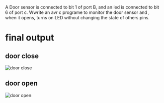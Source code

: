 
A Door sensor is connected to bit 1 of port B, and an led is connected to bit 6 of port c. Wwrite an avr c programe to monitor the door sensor and , when it opens, turns on LED without changing the state of others pins.

# final output
## door close
![door close](https://user-images.githubusercontent.com/101561224/164676470-cf3db7ad-b788-48b4-99c1-8ee0bf4f95c4.png)

## door open
![door open](https://user-images.githubusercontent.com/101561224/164676473-3812ea56-8547-4388-8d59-bcfa193b20de.png)
